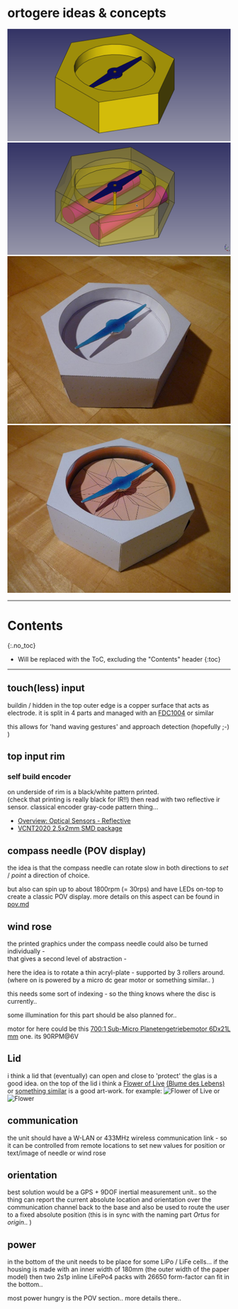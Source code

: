 <!--lint disable list-item-indent-->
<!--lint disable list-item-bullet-indent-->

# ortogere ideas & concepts

<div class="hoverswitch">
    <img class="pic" alt="ortogere first sketch 3d model" src="sketch_size_papertest_3d_model.png">
    <img class="pic new" alt="ortogere first sketch 3d model" src="sketch_size_papertest_3d_model_transparent.png">
</div>

<div class="hoverswitch">
    <img class="pic" alt="ortogere paper model white" src="photos/P1660763_small.jpg">
    <img class="pic new" alt="ortogere paper model" src="photos/P1660765_small.jpg">
</div>

---
# Contents
{:.no_toc}

* Will be replaced with the ToC, excluding the "Contents" header
{:toc}
---

## touch(less) input
buildin / hidden in the top outer edge is a copper surface that acts as electrode.
it is split in 4 parts and managed with an [FDC1004](https://github.com/s-light/TI_FDC1004_Breakout) or similar

this allows for 'hand waving gestures' and approach detection (hopefully ;-) )

## top input rim
### self build encoder
on underside of rim is a black/white pattern printed.  
(check that printing is really black for IR!!)
then read with two reflective ir sensor.
classical encoder gray-code pattern thing...
- [Overview: Optical Sensors - Reflective](https://www.vishay.com/optical-sensors/reflective-outputisnot-16/)
- [VCNT2020 2,5x2mm SMD package](https://www.vishay.com/optical-sensors/list/product-84285/)


## compass needle (POV display)

the idea is that the compass needle can rotate slow in both directions to *set* / *point* a direction of choice.

but also can spin up to about 1800rpm (= 30rps) and have LEDs on-top to create a classic POV display.
more details on this aspect can be found in [pov.md](pov.md)

## wind rose
the printed graphics under the compass needle could also be turned individually -  
that gives a second level of abstraction -

here the idea is to rotate a thin acryl-plate - supported by 3 rollers around.
(where on is powered by a micro dc gear motor or something similar.. )

this needs some sort of indexing - so the thing knows where the disc is currently..

some illumination for this part should be also planned for..

motor for here could be this [700:1 Sub-Micro Planetengetriebemotor 6Dx21L mm](https://www.exp-tech.de/motoren/dc-getriebemotoren/7038/700-1-sub-micro-planetengetriebemotor-6dx21l-mm) one.
its 90RPM@6V

## Lid
i think a lid that (eventually) can open and close to 'protect' the glas is a good idea.
on the top of the lid i think a [Flower of Live](https://en.wikipedia.org/wiki/Overlapping_circles_grid) [(Blume des Lebens)](https://de.wikipedia.org/wiki/Blume_des_Lebens) or [something similar](https://openclipart.org/detail/17495/decorative-flower) is a good art-work.
for example:
![Flower of Live](https://upload.wikimedia.org/wikipedia/commons/0/08/Flower-of-Life-small.svg)
or
![Flower](https://openclipart.org/download/17495/lemmling-Decorative-flower.svg)

## communication
the unit should have a W-LAN or 433MHz wireless communication link -
so it can be controlled from remote locations to set new values for position or text/image of needle or wind rose

## orientation
best solution would be a GPS + 9DOF inertial measurement unit..
so the thing can report the current absolute location and orientation over the communication channel back to the base and also
be used to route the user to a fixed absolute position (this is in sync with the naming part *Ortus* for *origin*.. )

## power
in the bottom of the unit needs to be place for some LiPo / LiFe cells...
if the housing is made with an inner width of 180mm (the outer width of the paper model)
then two 2s1p inline LiFePo4 packs with 26650 form-factor can fit in the bottom..

most power hungry is the POV section.. more details there..
